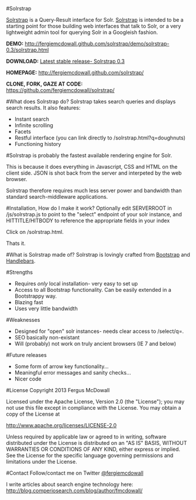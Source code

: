 #Solrstrap

[Solrstrap](http://fergiemcdowall.github.com/solrstrap/) is a Query-Result interface for Solr. [Solrstrap](http://fergiemcdowall.github.com/solrstrap/) is intended to be a starting point for those building web interfaces that talk to Solr, or a very lightweight admin tool for querying Solr in a Googleish fashion.

**DEMO:** http://fergiemcdowall.github.com/solrstrap/demo/solrstrap-0.3/solrstrap.html

**DOWNLOAD:** [Latest stable release- Solrstrap 0.3](https://github.com/fergiemcdowall/solrstrap/archive/v0.3.zip)

**HOMEPAGE:** http://fergiemcdowall.github.com/solrstrap/

**CLONE, FORK, GAZE AT CODE:** https://github.com/fergiemcdowall/solrstrap/

#What does Solrstrap do?
Solrstrap takes search queries and displays search results. It also features:
* Instant search
* Infinite scrolling
* Facets
* Restful interface (you can link directly to /solrstrap.html?q=doughnuts)
* Functioning history

#Solrstrap is probably the fastest available rendering engine for Solr.

This is because it does everything in Javascript, CSS and HTML on the client side. JSON is shot back from the server and interpeted by the web browser.

Solrstrap therefore requires much less server power and bandwidth than standard search-middleware applications.

#Installation, How do I make it work?
Optionally edit SERVERROOT in /js/solrstrap.js to point to the "select" endpoint of your solr instance, and HITTITLE/HITBODY to reference the appropriate fields in your index

Click on /solrstrap.html.

Thats it.

#What is Solrstrap made of?
Solrstrap is lovingly crafted from [Bootstrap](http://twitter.github.com/bootstrap/) and [Handlebars](http://handlebarsjs.com).

#Strengths
* Requires _only_ local installation- very easy to set up
* Access to all Bootstrap functionality. Can be easily extended in a Bootstrappy way.
* Blazing fast
* Uses very little bandwidth

#Weaknesses
* Designed for "open" solr instances- needs clear access to /select/q=.
* SEO basically non-existant
* Will (probably) not work on truly ancient browsers (IE 7 and below)

#Future releases
* Some form of arrow key functionality...
* Meaningful error messages and sanity checks...
* Nicer code

#License
Copyright 2013 Fergus McDowall

Licensed under the Apache License, Version 2.0 (the "License");
you may not use this file except in compliance with the License.
You may obtain a copy of the License at

http://www.apache.org/licenses/LICENSE-2.0

Unless required by applicable law or agreed to in writing, software
distributed under the License is distributed on an "AS IS" BASIS,
WITHOUT WARRANTIES OR CONDITIONS OF ANY KIND, either express or implied.
See the License for the specific language governing permissions and
limitations under the License.

#Contact
Follow/contact me on Twitter [@fergiemcdowall](https://twitter.com/fergiemcdowall)

I write articles about search engine technology here: http://blog.comperiosearch.com/blog/author/fmcdowall/
